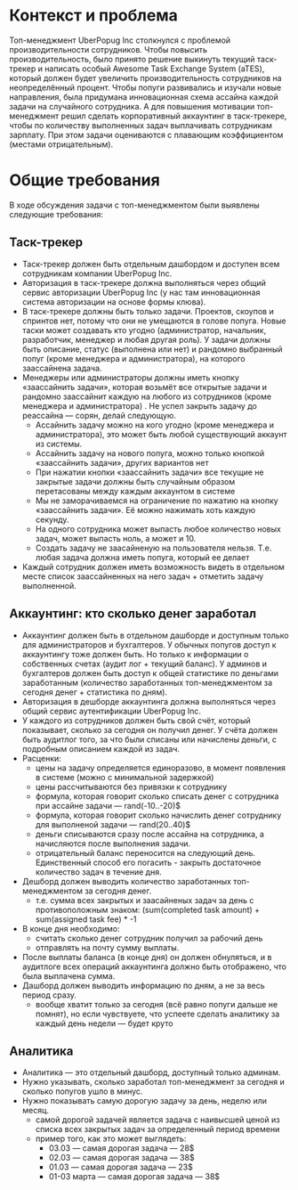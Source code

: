 # Контекст и проблема

Топ-менеджмент UberPopug Inc столкнулся с проблемой производительности сотрудников. Чтобы повысить производительность, было принято решение выкинуть текущий таск-трекер и написать особый Awesome Task Exchange System (aTES), который должен будет увеличить производительность сотрудников на неопределённый процент. Чтобы попуги развивались и изучали новые направления, была придумана инновационная схема ассайна каждой задачи на случайного сотрудника. А для повышения мотивации топ-менеджмент решил сделать корпоративный аккаунтинг в таск-трекере, чтобы по количеству выполненных задач выплачивать сотрудникам зарплату. При этом задачи оцениваются с плавающим коэффициентом (местами отрицательным).

# Общие требования
В ходе обсуждения задачи с топ-менеджментом были выявлены следующие требования:
## Таск-трекер
- Таск-трекер должен быть отдельным дашбордом и доступен всем сотрудникам компании UberPopug Inc.
- Авторизация в таск-трекере должна выполняться через общий сервис авторизации UberPopug Inc (у нас там инновационная система авторизации на основе формы клюва).
- В таск-трекере должны быть только задачи. Проектов, скоупов и спринтов нет, потому что они не умещаются в голове попуга.
Новые таски может создавать кто угодно (администратор, начальник, разработчик, менеджер и любая другая роль). У задачи должны быть описание, статус (выполнена или нет) и рандомно выбранный попуг (кроме менеджера и администратора), на которого заассайнена задача.
- Менеджеры или администраторы должны иметь кнопку «заассайнить задачи», которая возьмёт все открытые задачи и рандомно заассайнит каждую на любого из сотрудников (кроме менеджера и администратора) . Не успел закрыть задачу до реассайна — сорян, делай следующую.
    - Ассайнить задачу можно на кого угодно (кроме менеджера и администратора), это может быть любой существующий аккаунт из системы.
    - Ассайнить задачу на нового попуга, можно только кнопкой «заассайнить задачи», других вариантов нет
    - При нажатии кнопки «заассайнить задачи» все текущие не закрытые задачи должны быть случайным образом перетасованы между каждым аккаунтом в системе
    - Мы не заморачиваемся на ограничение по нажатию на кнопку «заассайнить задачи». Её можно нажимать хоть каждую секунду.
    - На одного сотрудника может выпасть любое количество новых задач, может выпасть ноль, а может и 10.
    - Создать задачу не заасайненую на пользователя нельзя. Т.е. любая задача должна иметь попуга, который ее делает
- Каждый сотрудник должен иметь возможность видеть в отдельном месте список заассайненных на него задач + отметить задачу выполненной.

## Аккаунтинг: кто сколько денег заработал
- Аккаунтинг должен быть в отдельном дашборде и доступным только для администраторов и бухгалтеров. У обычных попугов доступ к аккаунтингу тоже должен быть. Но только к информации о собственных счетах (аудит лог + текущий баланс). У админов и бухгалтеров должен быть доступ к общей статистике по деньгами заработанным (количество заработанных топ-менеджментом за сегодня денег + статистика по дням).
- Авторизация в дешборде аккаунтинга должна выполняться через общий сервис аутентификации UberPopug Inc.
- У каждого из сотрудников должен быть свой счёт, который показывает, сколько за сегодня он получил денег. У счёта должен быть аудитлог того, за что были списаны или начислены деньги, с подробным описанием каждой из задач.
- Расценки:
    - цены на задачу определяется единоразово, в момент появления в системе (можно с минимальной задержкой)
    - цены рассчитываются без привязки к сотруднику
    - формула, которая говорит сколько списать денег с сотрудника при ассайне задачи — rand(-10..-20)$
    - формула, которая говорит сколько начислить денег сотруднику для выполненой задачи — rand(20..40)$
    - деньги списываются сразу после ассайна на сотрудника, а начисляются после выполнения задачи.
    - отрицательный баланс переносится на следующий день. Единственный способ его погасить - закрыть достаточное количество задач в течение дня.
- Дешборд должен выводить количество заработанных топ-менеджментом за сегодня денег.
    - т.е. сумма всех закрытых и заасайненых задач за день с противоположным знаком: (sum(completed task amount) + sum(assigned task fee) * -1
- В конце дня необходимо:
    - считать сколько денег сотрудник получил за рабочий день
    - отправлять на почту сумму выплаты.
- После выплаты баланса (в конце дня) он должен обнуляться, и в аудитлоге всех операций аккаунтинга должно быть отображено, что была выплачена сумма.
- Дашборд должен выводить информацию по дням, а не за весь период сразу.
    - вообще хватит только за сегодня (всё равно попуги дальше не помнят), но если чувствуете, что успеете сделать аналитику за каждый день недели — будет круто
## Аналитика
- Аналитика — это отдельный дашборд, доступный только админам.
- Нужно указывать, сколько заработал топ-менеджмент за сегодня и сколько попугов ушло в минус.
- Нужно показывать самую дорогую задачу за день, неделю или месяц.
    - самой дорогой задачей является задача с наивысшей ценой из списка всех закрытых задач за определенный период времени
    - пример того, как это может выглядеть:
        - 03.03 — самая дорогая задача — 28$
        - 02.03 — самая дорогая задача — 38$
        - 01.03 — самая дорогая задача — 23$
        - 01-03 марта — самая дорогая задача — 38$
